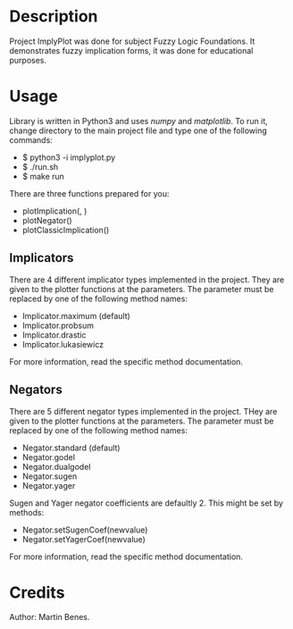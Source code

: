 
# Description #
Project ImplyPlot was done for subject Fuzzy Logic Foundations.
It demonstrates fuzzy implication forms, it was done for educational
purposes.

# Usage #
Library is written in Python3 and uses *numpy* and *matplotlib*. To run it,
change directory to the main project file and type one of the following commands:

* $ python3 -i implyplot.py
* $ ./run.sh
* $ make run

There are three functions prepared for you:

* plotImplication(<implicator>, <negator>)
* plotNegator(<negator>)
* plotClassicImplication()

## Implicators ##
There are 4 different implicator types implemented in the project. They are given to the plotter functions
at the <implicator> parameters. The parameter must be replaced by one of the following method names:

* Implicator.maximum (default)
* Implicator.probsum
* Implicator.drastic
* Implicator.lukasiewicz

For more information, read the specific method documentation.

## Negators ##
There are 5 different negator types implemented in the project. THey are given to the plotter functions
at the <negator> parameters. The parameter must be replaced by one of the following method names:

* Negator.standard (default)
* Negator.godel
* Negator.dualgodel
* Negator.sugen
* Negator.yager

Sugen and Yager negator coefficients are defaultly 2. This might be set by methods:

* Negator.setSugenCoef(newvalue)
* Negator.setYagerCoef(newvalue)

For more information, read the specific method documentation.

# Credits #
Author: Martin Benes.


